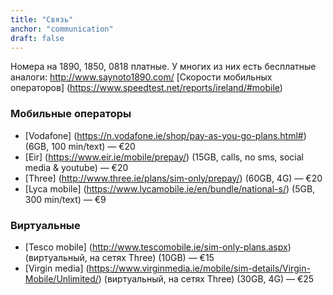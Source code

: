 ```yaml
---
title: "Связь"
anchor: "communication"
draft: false
---
```


Номера на 1890, 1850, 0818 платные. У многих из них есть бесплатные аналоги: <http://www.saynoto1890.com/>
[Скорости мобильных операторов] (https://www.speedtest.net/reports/ireland/#mobile)

### Мобильные операторы
*  [Vodafone] (https://n.vodafone.ie/shop/pay-as-you-go-plans.html#) (6GB, 100 min/text)  —  €20
*  [Eir] (https://www.eir.ie/mobile/prepay/) (15GB, calls, no sms, social media & youtube)  —  €20
*  [Three] (http://www.three.ie/plans/sim-only/prepay/) (60GB, 4G)  —  €20
*  [Lyca mobile] (https://www.lycamobile.ie/en/bundle/national-s/) (5GB, 300 min/text) — €9

### Виртуальные
*  [Tesco mobile] (http://www.tescomobile.ie/sim-only-plans.aspx) (виртуальный, на сетях Three) (10GB)  —  €15
*  [Virgin media] (https://www.virginmedia.ie/mobile/sim-details/Virgin-Mobile/Unlimited/) (виртуальный, на сетях Three) (30GB, 4G)  —  €25
